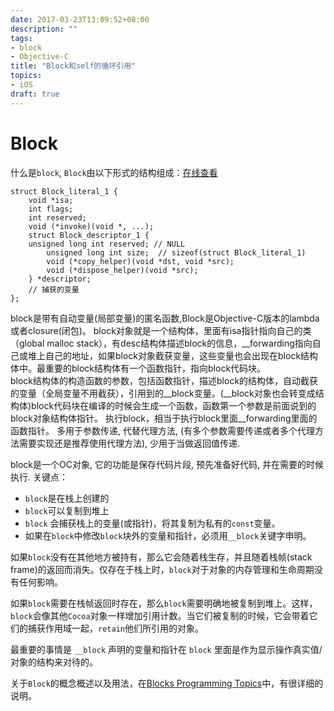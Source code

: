 ```yaml
---
date: 2017-03-23T13:09:52+08:00
description: ""
tags:
- block
- Objective-C
title: "Block和self的循环引用"
topics:
- iOS
draft: true
---
```


Block
========

什么是`block`, `Block`由以下形式的结构组成：[在线查看][block online]
```
struct Block_literal_1 {
    void *isa;
    int flags;
    int reserved; 
    void (*invoke)(void *, ...);
    struct Block_descriptor_1 {
	unsigned long int reserved;	// NULL
    	unsigned long int size;  // sizeof(struct Block_literal_1)
    	void (*copy_helper)(void *dst, void *src);
    	void (*dispose_helper)(void *src); 
    } *descriptor;
    // 捕获的变量
};
```

block是带有自动变量(局部变量)的匿名函数,Block是Objective-C版本的lambda或者closure(闭包)。
block对象就是一个结构体，里面有isa指针指向自己的类（global malloc stack），有desc结构体描述block的信息，__forwarding指向自己或堆上自己的地址，如果block对象截获变量，这些变量也会出现在block结构体中。最重要的block结构体有一个函数指针，指向block代码块。</br>
block结构体的构造函数的参数，包括函数指针，描述block的结构体，自动截获的变量（全局变量不用截获），引用到的__block变量。(__block对象也会转变成结构体)block代码块在编译的时候会生成一个函数，函数第一个参数是前面说到的block对象结构体指针。
执行block，相当于执行block里面__forwarding里面的函数指针。
多用于参数传递, 代替代理方法, (有多个参数需要传递或者多个代理方法需要实现还是推荐使用代理方法), 少用于当做返回值传递.
<!--more-->
block是一个OC对象, 它的功能是保存代码片段, 预先准备好代码, 并在需要的时候执行.
关键点：
- `block`是在栈上创建的
- `block`可以复制到堆上
- `block` 会捕获栈上的变量(或指针)，将其复制为私有的`const`变量。
- 如果在`block`中修改`block`块外的变量和指针，必须用`__block`关键字申明。

如果`block`没有在其他地方被持有，那么它会随着栈生存，并且随着栈帧(stack frame)的返回而消失。仅存在于栈上时，`block`对于对象的内存管理和生命周期没有任何影响。

如果`block`需要在栈帧返回时存在，那么`block`需要明确地被复制到堆上。这样，`block`会像其他`Cocoa`对象一样增加引用计数。当它们被复制的时候，它会带着它们的捕获作用域一起，`retain`他们所引用的对象。

最重要的事情是 `__block` 声明的变量和指针在 `block` 里面是作为显示操作真实值/对象的结构来对待的。

关于`Block`的概念概述以及用法，在[Blocks Programming Topics][Blocks Programming Topics]中，有很详细的说明。

[block online]:[http://opensource.apple.com/source/libclosure/libclosure-63/]
[Blocks Programming Topics]:[https://developer.apple.com/library/content/documentation/Cocoa/Conceptual/Blocks/Articles/00_Introduction.html#//apple_ref/doc/uid/TP40007502-CH1-SW1]


